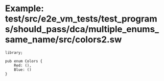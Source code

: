 # Example: test/src/e2e_vm_tests/test_programs/should_pass/dca/multiple_enums_same_name/src/colors2.sw

```sway
library;

pub enum Colors {
	Red: (),
	Blue: ()
}

```
